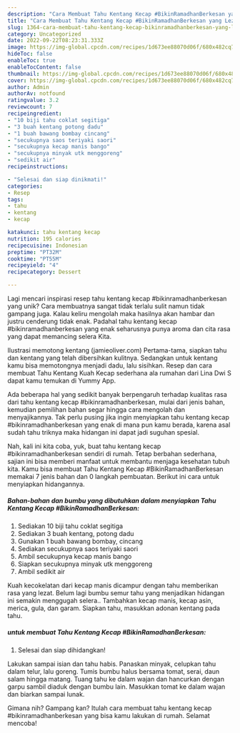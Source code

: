 ```yaml
---
description: "Cara Membuat Tahu Kentang Kecap #BikinRamadhanBerkesan yang Lezat Sekali"
title: "Cara Membuat Tahu Kentang Kecap #BikinRamadhanBerkesan yang Lezat Sekali"
slug: 1364-cara-membuat-tahu-kentang-kecap-bikinramadhanberkesan-yang-lezat-sekali
category: Uncategorized
date: 2022-09-22T08:23:31.333Z
image: https://img-global.cpcdn.com/recipes/1d673ee88070d06f/680x482cq70/tahu-kentang-kecap-bikinramadhanberkesan-foto-resep-utama.jpg
hideToc: false
enableToc: true
enableTocContent: false
thumbnail: https://img-global.cpcdn.com/recipes/1d673ee88070d06f/680x482cq70/tahu-kentang-kecap-bikinramadhanberkesan-foto-resep-utama.jpg
cover: https://img-global.cpcdn.com/recipes/1d673ee88070d06f/680x482cq70/tahu-kentang-kecap-bikinramadhanberkesan-foto-resep-utama.jpg
author: Admin
authorAv: notfound
ratingvalue: 3.2
reviewcount: 7
recipeingredient:
- "10 biji tahu coklat segitiga"
- "3 buah kentang potong dadu"
- "1 buah bawang bombay cincang"
- "secukupnya saos teriyaki saori"
- "secukupnya kecap manis bango"
- "secukupnya minyak utk menggoreng"
- "sedikit air"
recipeinstructions:

- "Selesai dan siap dinikmati!"
categories:
- Resep
tags:
- tahu
- kentang
- kecap

katakunci: tahu kentang kecap 
nutrition: 195 calories
recipecuisine: Indonesian
preptime: "PT32M"
cooktime: "PT55M"
recipeyield: "4"
recipecategory: Dessert

---
```





Lagi mencari inspirasi resep tahu kentang kecap #bikinramadhanberkesan yang unik? Cara membuatnya sangat tidak terlalu sulit namun tidak gampang juga. Kalau keliru mengolah maka hasilnya akan hambar dan justru cenderung tidak enak. Padahal tahu kentang kecap #bikinramadhanberkesan yang enak seharusnya punya aroma dan cita rasa yang dapat memancing selera Kita.





Ilustrasi memotong kentang (jamieoliver.com) Pertama-tama, siapkan tahu dan kentang yang telah dibersihkan kulitnya. Sedangkan untuk kentang kamu bisa memotongnya menjadi dadu, lalu sisihkan. Resep dan cara membuat Tahu Kentang Kuah Kecap sederhana ala rumahan dari Lina Dwi S dapat kamu temukan di Yummy App.

Ada beberapa hal yang sedikit banyak berpengaruh terhadap kualitas rasa dari tahu kentang kecap #bikinramadhanberkesan, mulai dari jenis bahan, kemudian pemilihan bahan segar hingga cara mengolah dan menyajikannya. Tak perlu pusing jika ingin menyiapkan tahu kentang kecap #bikinramadhanberkesan yang enak di mana pun kamu berada, karena asal sudah tahu triknya maka hidangan ini dapat jadi suguhan spesial.






Nah, kali ini kita coba, yuk, buat tahu kentang kecap #bikinramadhanberkesan sendiri di rumah. Tetap berbahan sederhana, sajian ini bisa memberi manfaat untuk membantu menjaga kesehatan tubuh kita. Kamu bisa membuat Tahu Kentang Kecap #BikinRamadhanBerkesan memakai 7 jenis bahan dan 0 langkah pembuatan. Berikut ini cara untuk menyiapkan hidangannya.

<!--inarticleads1-->

##### Bahan-bahan dan bumbu yang dibutuhkan dalam menyiapkan Tahu Kentang Kecap #BikinRamadhanBerkesan:

1. Sediakan 10 biji tahu coklat segitiga
1. Sediakan 3 buah kentang, potong dadu
1. Gunakan 1 buah bawang bombay, cincang
1. Sediakan secukupnya saos teriyaki saori
1. Ambil secukupnya kecap manis bango
1. Siapkan secukupnya minyak utk menggoreng
1. Ambil sedikit air


Kuah kecokelatan dari kecap manis dicampur dengan tahu memberikan rasa yang lezat. Belum lagi bumbu semur tahu yang menjadikan hidangan ini semakin menggugah selera.. Tambahkan kecap manis, kecap asin, merica, gula, dan garam. Siapkan tahu, masukkan adonan kentang pada tahu. 

<!--inarticleads2-->

#####  untuk membuat Tahu Kentang Kecap #BikinRamadhanBerkesan:


1. Selesai dan siap dihidangkan!

Lakukan sampai isian dan tahu habis. Panaskan minyak, celupkan tahu dalam telur, lalu goreng. Tumis bumbu halus bersama tomat, serai, daun salam hingga matang. Tuang tahu ke dalam wajan dan hancurkan dengan garpu sambil diaduk dengan bumbu lain. Masukkan tomat ke dalam wajan dan biarkan sampai lunak. 

Gimana nih? Gampang kan? Itulah cara membuat tahu kentang kecap #bikinramadhanberkesan yang bisa kamu lakukan di rumah. Selamat mencoba!
